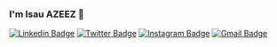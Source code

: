 ### I'm Isau AZEEZ 👯
[![Linkedin Badge](https://img.shields.io/badge/-prodigy4440-blue?style=flat&logo=Linkedin&logoColor=white&link=https://www.linkedin.com/in/prodigy4440/)](https://www.linkedin.com/in/prodigy4440/)
[![Twitter Badge](https://img.shields.io/badge/-@prodigy4440-1ca0f1?style=flat&labelColor=1ca0f1&logo=twitter&logoColor=white&link=https://twitter.com/prodigy4440)](https://twitter.com/prodigy4440)
[![Instagram Badge](https://img.shields.io/badge/-@prodigy4440-purple?style=flat&logo=instagram&logoColor=white&link=https://instagram.com/prodigy4440/)](https://instagram.com/prodigy4440)
[![Gmail Badge](https://img.shields.io/badge/-prodiy4440-c14438?style=flat&logo=Gmail&logoColor=white&link=mailto:prodigy4442@gmail.com)](mailto:prodigy4442@gmail.com)

<!--
**prodigy4440/prodigy4440** is a ✨ _special_ ✨ repository because its `README.md` (this file) appears on your GitHub profile.

Here are some ideas to get you started:

- 🔭 I’m currently working on ...
- 🌱 I’m currently learning ...
- 👯 I’m looking to collaborate on ...
- 🤔 I’m looking for help with ...
- 💬 Ask me about ...
- 📫 How to reach me: ...
- 😄 Pronouns: ...
- ⚡ Fun fact: ...
-->
